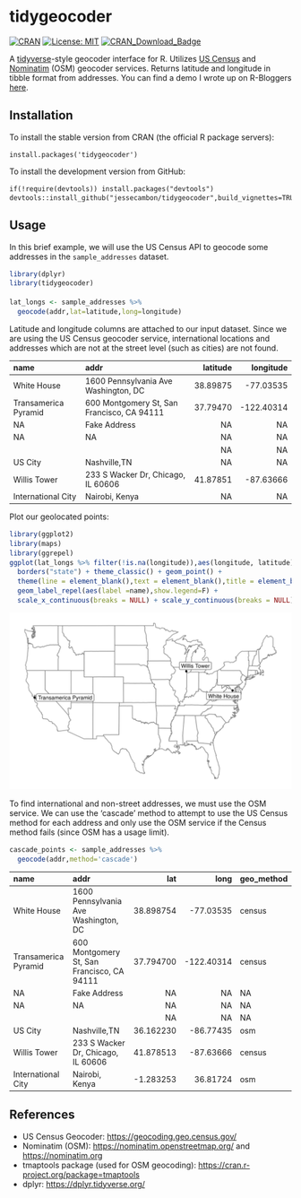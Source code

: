 # tidygeocoder

[![CRAN](http://www.r-pkg.org/badges/version/tidygeocoder)](https://cran.r-project.org/package=tidygeocoder) 
[![License: MIT](https://img.shields.io/badge/License-MIT-yellow.svg)](https://github.com/jessecambon/tidygeocoder/blob/master/LICENSE.md)
[![CRAN\_Download\_Badge](http://cranlogs.r-pkg.org/badges/grand-total/tidygeocoder)](https://CRAN.R-project.org/package=tidygeocoder)

A [tidyverse](https://www.tidyverse.org/)-style geocoder interface for R. Utilizes [US Census](https://geocoding.geo.census.gov/) and [Nominatim](https://nominatim.org) (OSM) geocoder services. Returns latitude and longitude in tibble format from addresses. You can find a demo I wrote up on R-Bloggers [here](https://www.r-bloggers.com/geocoding-with-tidygeocoder/).

## Installation

To install the stable version from CRAN (the official R package servers):

```
install.packages('tidygeocoder')
```

To install the development version from GitHub:

```
if(!require(devtools)) install.packages("devtools")
devtools::install_github("jessecambon/tidygeocoder",build_vignettes=TRUE)
```

## Usage
In this brief example, we will use the US Census API to geocode some addresses in the `sample_addresses` dataset.

``` r
library(dplyr)
library(tidygeocoder)

lat_longs <- sample_addresses %>% 
  geocode(addr,lat=latitude,long=longitude)
```

Latitude and longitude columns are attached to our input
dataset. Since we are using the US Census geocoder service, international locations and addresses which are not at the street level (such as cities) are not found.


| name                 | addr                                       | latitude |   longitude |
| :------------------- | :----------------------------------------- | -------: | ----------: |
| White House          | 1600 Pennsylvania Ave Washington, DC       | 38.89875 |  \-77.03535 |
| Transamerica Pyramid | 600 Montgomery St, San Francisco, CA 94111 | 37.79470 | \-122.40314 |
| NA                   | Fake Address                               |       NA |          NA |
| NA                   | NA                                         |       NA |          NA |
|                      |                                            |       NA |          NA |
| US City              | Nashville,TN                               |       NA |          NA |
| Willis Tower         | 233 S Wacker Dr, Chicago, IL 60606         | 41.87851 |  \-87.63666 |
| International City   | Nairobi, Kenya                             |       NA |          NA |

Plot our geolocated points:

```r
library(ggplot2)
library(maps)
library(ggrepel)
ggplot(lat_longs %>% filter(!is.na(longitude)),aes(longitude, latitude),color="grey98") +
  borders("state") + theme_classic() + geom_point() +
  theme(line = element_blank(),text = element_blank(),title = element_blank()) +
  geom_label_repel(aes(label =name),show.legend=F) +
  scale_x_continuous(breaks = NULL) + scale_y_continuous(breaks = NULL)
```
![](us_map.png)

To find international and non-street addresses, we must use the OSM
service. We can use the ‘cascade’ method to attempt to use the US Census
method for each address and only use the OSM service if the Census
method fails (since OSM has a usage limit).

``` r
cascade_points <- sample_addresses %>% 
  geocode(addr,method='cascade')
```

| name                 | addr                                       |        lat |         long | geo\_method |
| :------------------- | :----------------------------------------- | ---------: | ----------: | :---------- |
| White House          | 1600 Pennsylvania Ave Washington, DC       |  38.898754 |  \-77.03535 | census      |
| Transamerica Pyramid | 600 Montgomery St, San Francisco, CA 94111 |  37.794700 | \-122.40314 | census      |
| NA                   | Fake Address                               |         NA |          NA | NA          |
| NA                   | NA                                         |         NA |          NA | NA          |
|                      |                                            |         NA |          NA | NA          |
| US City              | Nashville,TN                               |  36.162230 |  \-86.77435 | osm         |
| Willis Tower         | 233 S Wacker Dr, Chicago, IL 60606         |  41.878513 |  \-87.63666 | census      |
| International City   | Nairobi, Kenya                             | \-1.283253 |    36.81724 | osm         |

## References
* US Census Geocoder: https://geocoding.geo.census.gov/
* Nominatim (OSM): https://nominatim.openstreetmap.org/ and https://nominatim.org
* tmaptools package (used for OSM geocoding): https://cran.r-project.org/package=tmaptools
* dplyr: https://dplyr.tidyverse.org/
